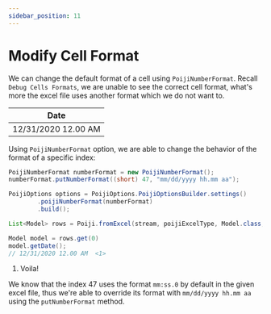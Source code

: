 ```yaml
---
sidebar_position: 11
---
```


# Modify Cell Format

We can change the default format of a cell using `PoijiNumberFormat`. Recall `Debug Cells Formats`, we are unable to see the correct cell format, what's more the excel file uses another format which we do not want to.


|Date|
|--|
|12/31/2020 12.00 AM|


Using `PoijiNumberFormat` option, we are able to change the behavior of the format of a specific index:

```java
PoijiNumberFormat numberFormat = new PoijiNumberFormat();
numberFormat.putNumberFormat((short) 47, "mm/dd/yyyy hh.mm aa");

PoijiOptions options = PoijiOptions.PoijiOptionsBuilder.settings()
        .poijiNumberFormat(numberFormat)
        .build();

List<Model> rows = Poiji.fromExcel(stream, poijiExcelType, Model.class, options);

Model model = rows.get(0)
model.getDate();
// 12/31/2020 12.00 AM  <1>
```

1. Voila!

We know that the index 47 uses the format `mm:ss.0` by default in the given excel file, thus we're able to override its format with `mm/dd/yyyy hh.mm aa` using the `putNumberFormat` method.
